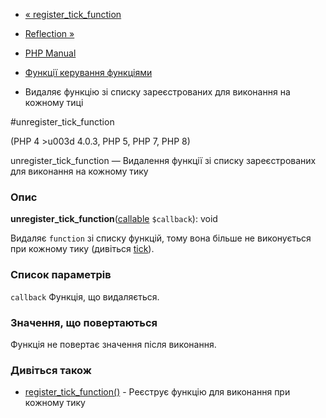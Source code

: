 - [« register_tick_function](function.register-tick-function.md)
- [Reflection »](book.reflection.md)

- [PHP Manual](index.md)
- [Функції керування функціями](ref.funchand.md)
- Видаляє функцію зі списку зареєстрованих для виконання на
кожному тиці

#unregister_tick_function

(PHP 4 \>u003d 4.0.3, PHP 5, PHP 7, PHP 8)

unregister_tick_function — Видалення функції зі списку зареєстрованих
для виконання на кожному тику

### Опис

**unregister_tick_function**([callable](language.types.callable.md)
`$callback`): void

Видаляє `function` зі списку функцій, тому вона більше не виконується
при кожному тику (дивіться [tick](control-structures.declare.md)).

### Список параметрів

`callback`
Функція, що видаляється.

### Значення, що повертаються

Функція не повертає значення після виконання.

### Дивіться також

- [register_tick_function()](function.register-tick-function.md) -
Реєструє функцію для виконання при кожному тику
